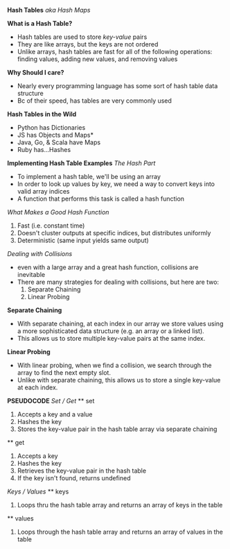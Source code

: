 **Hash Tables**
*aka Hash Maps*

**What is a Hash Table?**
- Hash tables are used to store *key-value* pairs
- They are like arrays, but the keys are not ordered
- Unlike arrays, hash tables are fast for all of the following operations: finding values, adding new values, and removing values

**Why Should I care?**
- Nearly every programming language has some sort of hash table data structure
- Bc of their speed, has tables are very commonly used

**Hash Tables in the Wild**
- Python has Dictionaries
- JS has Objects and Maps*
- Java, Go, & Scala have Maps
- Ruby has...Hashes


**Implementing Hash Table Examples**
*The Hash Part*
- To implement a hash table, we'll be using an array
- In order to look up values by key, we need a way to convert keys into valid array indices
- A function that performs this task is called a hash function

*What Makes a Good Hash Function*
1. Fast (i.e. constant time)
2. Doesn't cluster outputs at specific indices, but distributes uniformly
3. Deterministic (same input yields same output)

*Dealing with Collisions*
- even with a large array and a great hash function, collisions are inevitable
- There are many strategies for dealing with collisions, but here are two:
  1. Separate Chaining
  2. Linear Probing

**Separate Chaining**
- With separate chaining, at each index in our array we store values using a more sophisticated data structure (e.g. an array or a linked list).
- This allows us to store multiple key-value pairs at the same index.

**Linear Probing**
- With linear probing, when we find a collision, we search through the array to find the next empty slot.
- Unlike with separate chaining, this allows us to store a single key-value at each index.


**PSEUDOCODE**
*Set / Get*
** set
1. Accepts a key and a value
2. Hashes the key
3. Stores the key-value pair in the hash table array via separate chaining

** get
1. Accepts a key
2. Hashes the key
3. Retrieves the key-value pair in the hash table
4. If the key isn't found, returns undefined

*Keys / Values*
** keys
1. Loops thru the hash table array and returns an array of keys in the table

** values
1. Loops through the hash table array and returns an array of values in the table